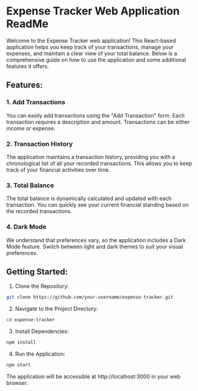 # Expense Tracker Web Application ReadMe

Welcome to the Expense Tracker web application! This React-based application helps you keep track of your transactions, manage your expenses, and maintain a clear view of your total balance. Below is a comprehensive guide on how to use the application and some additional features it offers.

## Features:

### 1. Add Transactions

You can easily add transactions using the "Add Transaction" form. Each transaction requires a description and amount. Transactions can be either income or expense.

### 2. Transaction History

The application maintains a transaction history, providing you with a chronological list of all your recorded transactions. This allows you to keep track of your financial activities over time.

### 3. Total Balance

The total balance is dynamically calculated and updated with each transaction. You can quickly see your current financial standing based on the recorded transactions.

### 4. Dark Mode

We understand that preferences vary, so the application includes a Dark Mode feature. Switch between light and dark themes to suit your visual preferences.

## Getting Started:

1. Clone the Repository:

```bash
git clone https://github.com/your-username/expense-tracker.git
```

2. Navigate to the Project Directory:

```bash
cd expense-tracker
```

3. Install Dependencies:

```bash
npm install
```

4. Run the Application:

```bash
npm start
```

The application will be accessible at http://localhost:3000 in your web browser.
